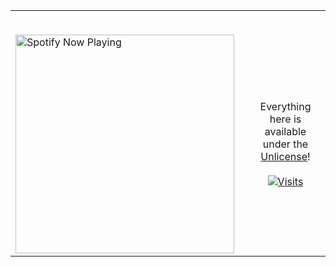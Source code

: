 <table width="100%"> 
  <tr>
  <td width="50%">
      
&nbsp; <br> [<img src="https://spotify-now-playing.reachvivek.vercel.app/api/spotify" alt="Spotify Now Playing" width="350" style="float: left; margin-right: 10px;" />](https://open.spotify.com/playlist/24444dq8Vmm9FzdwDhGFPv?si=Yskd6_lISbSxxIWF8aRRYg)

  </td>
  <td width="50%">

<br><p align="center">Everything here is available under the [Unlicense](https://choosealicense.com/licenses/unlicense/)!<br><br>
  [![Visits](https://badges.pufler.dev/visits/reachvivek/reachvivek?logo=GitHub&label=github%20visits&color=blue&logoColor=white&style=flat-square)](https://github.com/reachvivek)
</p>
  </td>
  </table>

[//]: <> (The `&nbsp;` is to have Aphelion take up more space)
